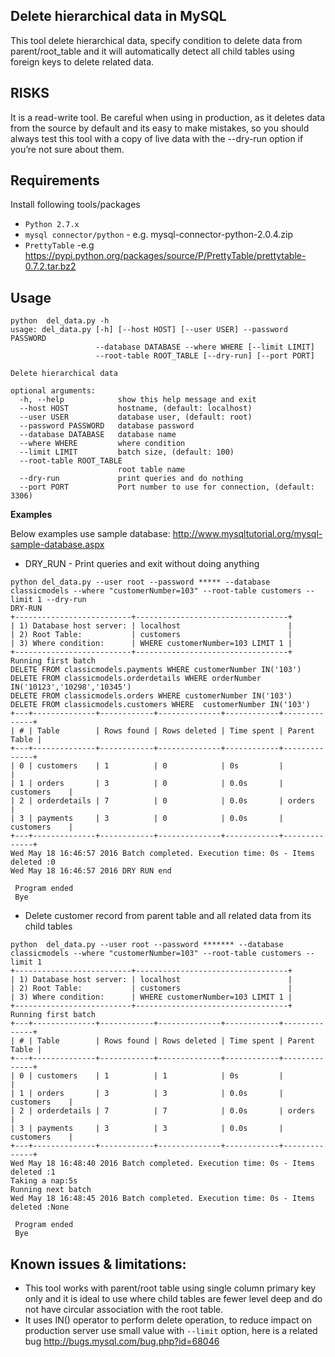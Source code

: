 
## Delete hierarchical data in MySQL
This tool delete hierarchical data,  specify condition to delete data from parent/root_table and it will automatically detect all child tables using foreign keys to delete related data.

## RISKS
It is a read-write tool. Be careful when using in production, as it deletes data from the source by default and its easy to make mistakes, so you should always test this tool with a copy of live data with the --dry-run option if you’re not sure about them.

## Requirements
Install following tools/packages
* `Python 2.7.x`
* `mysql connector/python` - e.g. mysql-connector-python-2.0.4.zip
* `PrettyTable` -e.g https://pypi.python.org/packages/source/P/PrettyTable/prettytable-0.7.2.tar.bz2

## Usage
```
python  del_data.py -h
usage: del_data.py [-h] [--host HOST] [--user USER] --password PASSWORD
                   --database DATABASE --where WHERE [--limit LIMIT]
                   --root-table ROOT_TABLE [--dry-run] [--port PORT]

Delete hierarchical data

optional arguments:
  -h, --help            show this help message and exit
  --host HOST           hostname, (default: localhost)
  --user USER           database user, (default: root)
  --password PASSWORD   database password
  --database DATABASE   database name
  --where WHERE         where condition
  --limit LIMIT         batch size, (default: 100)
  --root-table ROOT_TABLE
                        root table name
  --dry-run             print queries and do nothing
  --port PORT           Port number to use for connection, (default: 3306)
```

**Examples**

Below examples use sample database: http://www.mysqltutorial.org/mysql-sample-database.aspx

* DRY_RUN - Print queries and exit without doing anything
```
python del_data.py --user root --password ***** --database classicmodels --where "customerNumber=103" --root-table customers --limit 1 --dry-run
DRY-RUN
+--------------------------+----------------------------------+
| 1) Database host server: | localhost                        |
| 2) Root Table:           | customers                        |
| 3) Where condition:      | WHERE customerNumber=103 LIMIT 1 |
+--------------------------+----------------------------------+
Running first batch
DELETE FROM classicmodels.payments WHERE customerNumber IN('103') 
DELETE FROM classicmodels.orderdetails WHERE orderNumber IN('10123','10298','10345') 
DELETE FROM classicmodels.orders WHERE customerNumber IN('103') 
DELETE FROM classicmodels.customers WHERE  customerNumber IN('103') 
+---+--------------+------------+--------------+------------+--------------+
| # | Table        | Rows found | Rows deleted | Time spent | Parent Table |
+---+--------------+------------+--------------+------------+--------------+
| 0 | customers    | 1          | 0            | 0s         |              |
| 1 | orders       | 3          | 0            | 0.0s       | customers    |
| 2 | orderdetails | 7          | 0            | 0.0s       | orders       |
| 3 | payments     | 3          | 0            | 0.0s       | customers    |
+---+--------------+------------+--------------+------------+--------------+
Wed May 18 16:46:57 2016 Batch completed. Execution time: 0s - Items deleted :0
Wed May 18 16:46:57 2016 DRY RUN end

 Program ended
 Bye
```

* Delete customer record from parent table and all related data from its child tables

```
python  del_data.py --user root --password ******* --database classicmodels --where "customerNumber=103" --root-table customers --limit 1
+--------------------------+----------------------------------+
| 1) Database host server: | localhost                        |
| 2) Root Table:           | customers                        |
| 3) Where condition:      | WHERE customerNumber=103 LIMIT 1 |
+--------------------------+----------------------------------+
Running first batch
+---+--------------+------------+--------------+------------+--------------+
| # | Table        | Rows found | Rows deleted | Time spent | Parent Table |
+---+--------------+------------+--------------+------------+--------------+
| 0 | customers    | 1          | 1            | 0s         |              |
| 1 | orders       | 3          | 3            | 0.0s       | customers    |
| 2 | orderdetails | 7          | 7            | 0.0s       | orders       |
| 3 | payments     | 3          | 3            | 0.0s       | customers    |
+---+--------------+------------+--------------+------------+--------------+
Wed May 18 16:48:40 2016 Batch completed. Execution time: 0s - Items deleted :1
Taking a nap:5s
Running next batch
Wed May 18 16:48:45 2016 Batch completed. Execution time: 0s - Items deleted :None

 Program ended
 Bye
```

## Known issues & limitations:
* This tool works with parent/root table using single column primary key only and it is ideal to use where child tables are fewer level deep and do not have circular association with the root table.
* It uses IN() operator to perform delete operation, to reduce impact on production server use small value with ```--limit``` option, here is a related bug http://bugs.mysql.com/bug.php?id=68046

